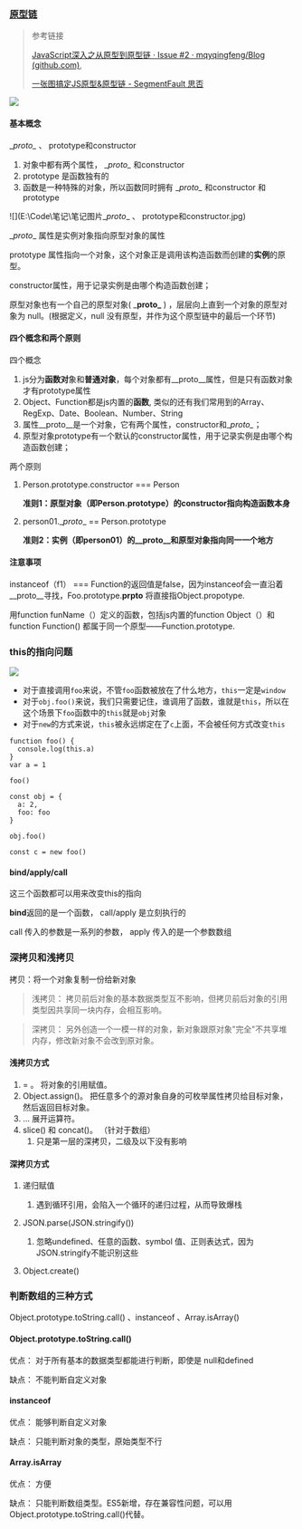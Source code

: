 ### [原型链](https://segmentfault.com/a/1190000021232132)

>  参考链接  
>
>  [JavaScript深入之从原型到原型链 · Issue #2 · mqyqingfeng/Blog (github.com)](https://github.com/mqyqingfeng/blog/issues/2),
>
> [一张图搞定JS原型&原型链 - SegmentFault 思否](https://segmentfault.com/a/1190000021232132)



![](E:\Code\笔记\笔记图片\js原型链.jpg)

#### 基本概念

\__proto\__ 、 prototype和constructor

1. 对象中都有两个属性， \__proto\__ 和constructor
2. prototype 是函数独有的
3. 函数是一种特殊的对象，所以函数同时拥有 \__proto\__ 和constructor 和 prototype



![](E:\Code\笔记\笔记图片\__proto__ 、 prototype和constructor.jpg)

 \__proto__  属性是实例对象指向原型对象的属性

 prototype 属性指向一个对象，这个对象正是调用该构造函数而创建的**实例**的原型。

constructor属性，用于记录实例是由哪个构造函数创建；

原型对象也有一个自己的原型对象(  \___proto\___ ) ，层层向上直到一个对象的原型对象为 null。(根据定义，null 没有原型，并作为这个原型链中的最后一个环节)



#### 四个概念和两个原则

四个概念	

1. js分为**函数对**象和**普通对象**，每个对象都有\__proto\__属性，但是只有函数对象才有prototype属性
2. Object、Function都是js内置的**函数**, 类似的还有我们常用到的Array、RegExp、Date、Boolean、Number、String
3. 属性\__proto\__是一个对象，它有两个属性，constructor和\__proto\__；
4. 原型对象prototype有一个默认的constructor属性，用于记录实例是由哪个构造函数创建；



两个原则

1. Person.prototype.constructor === Person 

    **准则1：原型对象（即Person.prototype）的constructor指向构造函数本身** 

2. person01.\__proto__ == Person.prototype 

   **准则2：实例（即person01）的__proto__和原型对象指向同一一个地方**



#### 注意事项

instanceof（f1） === Function的返回值是false，因为instanceof会一直沿着__proto__寻找，Foo.prototype.__prpto__ 将直接指Object.propotype.

用function funName（）定义的函数，包括js内置的function Object（）和 function Function() 都属于同一个原型——Function.prototype.

### this的指向问题

![](E:\Code\笔记\笔记图片\this指向.jpg)

- 对于直接调用`foo`来说，不管`foo`函数被放在了什么地方，`this`一定是`window`
- 对于`obj.foo()`来说，我们只需要记住，谁调用了函数，谁就是`this`，所以在这个场景下`foo`函数中的`this`就是`obj`对象
- 对于`new`的方式来说，`this`被永远绑定在了`c`上面，不会被任何方式改变`this`

```
function foo() {
  console.log(this.a)
}
var a = 1

foo()

const obj = {
  a: 2,
  foo: foo
}

obj.foo()

const c = new foo()
```

#### bind/apply/call

这三个函数都可以用来改变this的指向

**bind**返回的是一个函数， call/apply 是立刻执行的

call 传入的参数是一系列的参数， apply 传入的是一个参数数组









### 深拷贝和浅拷贝

拷贝：将一个对象复制一份给新对象

> 浅拷贝： 拷贝前后对象的基本数据类型互不影响，但拷贝前后对象的引用类型因共享同一块内存，会相互影响。

> 深拷贝： 另外创造一个一模一样的对象，新对象跟原对象"完全"不共享堆内存，修改新对象不会改到原对象。

#### 浅拷贝方式

1.  = 。 将对象的引用赋值。
2.  Object.assign()。 把任意多个的源对象自身的可枚举属性拷贝给目标对象，然后返回目标对象。
3.  ... 展开运算符。
4.  slice() 和 concat()。 （针对于数组）
    1. 只是第一层的深拷贝，二级及以下没有影响

#### 深拷贝方式

1. 递归赋值

   1. 遇到循环引用，会陷入一个循环的递归过程，从而导致爆栈

2. JSON.parse(JSON.stringify())

   1. 忽略undefined、任意的函数、symbol 值、正则表达式，因为JSON.stringify不能识别这些

3. Object.create()



### 判断数组的三种方式

Object.prototype.toString.call() 、instanceof 、Array.isArray()

#### Object.prototype.toString.call()

优点： 对于所有基本的数据类型都能进行判断，即使是 null和defined

缺点： 不能判断自定义对象

#### instanceof 

优点： 能够判断自定义对象

缺点： 只能判断对象的类型，原始类型不行

#### Array.isArray

优点： 方便

缺点： 只能判断数组类型。ES5新增，存在兼容性问题，可以用Object.prototype.toString.call()代替。



### 



















